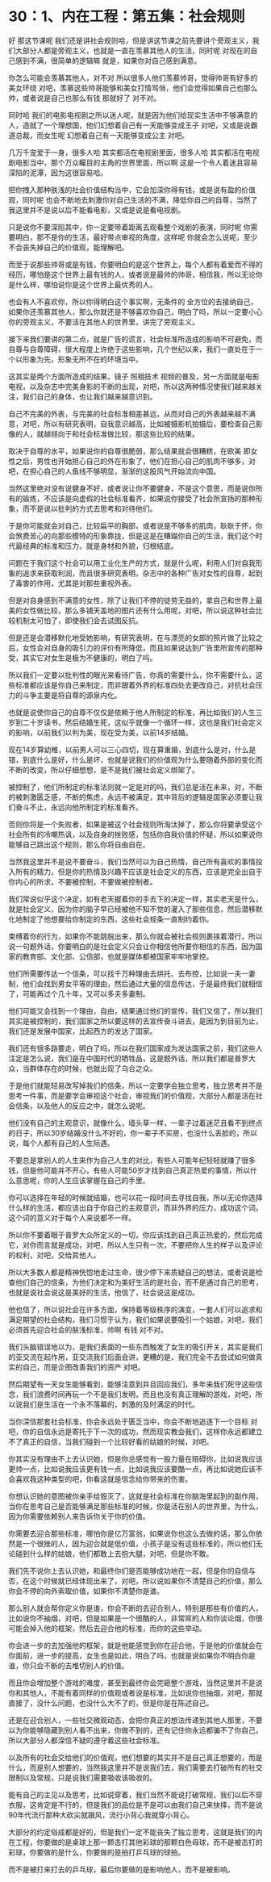 # 30：1、内在工程：第五集：社会规则

好 那这节课呢 我们还是讲社会规则哈，但是讲这节课之前先要讲个旁观主义，我们大部分人都是旁观主义，也就是一直在羡慕其他人的生活，同时呢 对现在的自己感到不满，很简单的逻辑嘛 就是，如果你对自己感到满意。

你怎么可能会羡慕其他人，对不对 所以很多人他们羡慕帅哥，觉得帅哥有好多的美女环绕 对吧，羡慕这些帅哥能够和美女打情骂俏，他们会觉得如果自己也那么帅，或者说是自己也那么有钱 那就好了 对不对。

同时哈 我们的电影电视剧之所以迷人呢，就是因为他们给现实生活中不够满意的人，造就了一个理想国，他们幻想着自己有一天能够变成王子 对吧，又或是说霸道总裁，而女生呢 幻想着自己有一天能够变成公主 对吧。

几万千宠爱于一身，很多人哈 其实都活在电视剧里面，很多人哈 其实都活在电视剧电影当中，那个万众矚目的主角的世界里面，所以啊 这是一个令人着迷且容易深陷的泥潭，因为这很容易哈。

把你拽入那种肤浅的社会价值结构当中，它会加深你得有钱，或是说有盈的价值观，同时呢 也会不断地去刺激你对自己生活的不满，降低你自己的自尊，当然了 我这里并不是说以后不能看电影，又或是说是看电视剧。

只是说你不要深陷其中，你一定要带着距离去观看整个戏剧的表演，同时呢 你需要明白，那不是你的生活，最好带点审视的角度，这样呢 你就会怎么说呢，至少不会丧失掉自己的价值观，能理解吧。

而至于说那些帅哥或是有钱，你要明白的是这个世界上，每个人都有着爱而不得的经历，哪怕是这个世界上最有钱的人，或者说是最帅的帅哥，相信我，所以无论你是什么样，哪怕说你是这个世界上最优秀的人。

也会有人不喜欢你，所以你得明白这个事实啊，无条件的 全方位的去接纳自己，如果你还羡慕其他人，那么你就还是不够喜欢你自己，明白了吗，所以一定要小心你的旁观主义，不要活在其他人的世界里，讲完了旁观主义。

接下来我们要讲的第二点，就是广告的谎言，社会标准所造成的影响不可避免，而自尊与自尊障碍，很大程度上许绝于这些影响，几个世纪以来，我们一直处在于一个以形象为先，形象无所不在的环境当中。

这其实是两个方面所造成的结果，镜子 照相技术 视频的普及，另一方面就是电影 电视，以及杂志中完美身影的不断的出现，对吧，所以这两种情况使我们越来越关注，我们自己的身体，也让我们越来越意识到。

自己不完美的外表，与完美的社会标准相差甚远，从而对自己的外表越来越不满意，对吧，所以有研究表明，自我意识越高，比如被摄影机拍摄后，要检查自己影像的人，就越倾向于和社会标准做比较，那这些比较的结果。

取决于自尊的水平，如果说你的自尊很脆弱，那么结果就会很糟糕，在欧美 即女性之后，男性也开始担心自己的外在形象了，他们在担心自己的肌肉不够多，对吧，在担心自己的人鱼线不够明显，渐渐的这股风气开始流向中国。

当然这里绝对没有说健身不好，或者说让你不要健身，不是这个意思，而是说你所有的锻炼，不应该是向虚假的社会标准看齐，如果说你接受了社会所宣扬的那种形象，而不是说以批判的方式去思考和对待他们。

于是你可能就会对自己，比较扁平的胸部，或者说是不够多的肌肉，耿耿于怀，你会煞费苦心的向那些模特的形象靠拢，但是这是在糟蹋你自己的生活，我们这个时代最经典的标准和压力，就是身材和外貌，归根结底。

问题在于我们这个社会可以用工业化生产的方式，就是什么呢，利用人们对自我形象的追求来获取利润，而且很多研究表明，杂志中的各种广告对女性的自尊，起到了毒害的作用，尤其是对那些重视外表。

但是对自身感到不满意的女性，除了让我们不停的徒劳无益的，拿自己和世界上最美的女性做比较，那么多铺天盖地的图片还有什么用呢，对吧，所以说这种社会比较机制太可怕了，即使我们会去试图反抗。

但是还是会潜移默化地受她影响，有研究表明，在与漂亮的女郎的照片做了比较之后，女性会对自身的吸引力的评价有所降低，而且如果说达到广告里所宣传的那种受，其实它对女生是极为不健康的，明白了吗。

所以我们一定要以批判性的眼光来看待广告，你真的需要什么，你不需要什么，这些标准都应该是你自己来制定，而非跟着外界的标准四处去更改自己，对抗社会压力的斗争主要是将自尊的源泉内化。

也就是说使你自己的自尊不仅仅是依赖于他人所制定的标准，再比如我们的人生三岁到二十岁读书，然后结婚生死，这似乎就像一个循环一样，这也是我们社会定义的影响，以前我们以判为美，现在受为美，以前14岁结婚。

现在14岁算幼稚，以前男人可以三心四切，现在算重婚，到底什么是对，什么是错，到底什么是好，什么是坏，也就是说我们的价值观为什么要随着外部的变化而不断的改变，所以仔细想想，是不是我们被社会定义绑架了。

被控制了，他们所制定的标准法则就一定是对的吗，我们总是活在未来，对，不断的被刺激匮乏感，不断的焦虑，永远不被满足，其中背后的逻辑是国家必须要让我们奋斗不止，永远向他所制定的标准看齐。

否则你将是一个失败者，如果是被这个社会规则所淘汰掉了，那么你将要承受这个社会所有的冷嘲热讽，以及自身的挫败感，包括你自我价值的怀疑，所以如果说你能够自己跳出这个规则，那么你将自由自在。

当然我这里并不是说不要奋斗，我们当然可以为自己热情，自己所有喜欢的事情投入所有的精力，但是你的热情及兴趣不应该是社会定义的东西，应该是完全出自于你内心的所求，不要被控制，不要做被控制者。

我们常说似乎这个决定，如有老天握着你的手去下的决定一样，其实老天是什么，就是社会定义，因为你的脑子早已经被他不知不觉的灌入了那些信息，然后潜移默化地制定了他想要给你制定的东西，这些社会规条一直制约着你。

束缚着你的行为，如果你不能跳脱出来，那么你就会被社会规则裹挟着潜行，所以说一句题外话，你要明白的是社会定义只会让你相信他所要你相信的东西，因为国家的教育部、文化部、公信部，也就是媒体都被国家牢牢地掌控。

他们所需要传达一个信条，可以找千万种理由去烘托、去布控，比如说一夫一妻制，他们会找到男女平等的理由，然后通过大量的信息传达，于是最终我们就相信了，可能再过个几十年，又可以多夫多妻制。

他们可能又会找到一个理由，自由，结果通过他们的宣传，我们又信了，所以我们其实是被控制的，我们国家之所以要这样的去宣传奋斗进去，是因为到目前为止，我们还是发展中国家，比起西方的发达了国家。

我们还有很多路要走，明白了吗，所以在我们国家成为发达国家之前，我们这些人注定是怎么说，我们是在中国时代的牺牲品，这是题外话，所以我们都是普罗大众，当群体存在的时候，也就出现了乌合之众。

于是他们就能轻易改写掉我们的信条，所以一定要学会独立思考，独立思考并不是思考一件事，而是要学会审视这个社会，审视我们的价值观，大部分人都是活在社会信条，以及他人的反应之中，就怎么说呢。

他们没有自己的主观意识，就像什么，墙头草一样，一辈子过着迷茫且看不到终点的日子，所以30岁结婚没什么不好的，你一辈子不买房，也没什么丢脸的，所以说，每个人都有自己的人生际遇。

不要总是拿别人的人生来作为自己人生的对比，有些人可能年纪轻轻就赚了很多钱，但是他可能并不开心，有些人可能50岁才找到自己真正热爱的事情，所以什么意思呢，你的人生应该掌握在自己的手里。

你可以选择在年轻的时候就结婚，也可以花一段时间去寻找自我，所以无论你选择什么样的生活，都应该出自于你自己的主观意识，而非外界的压力，成功这个词，这个词的意义对于每个人来说都不一样。

所以你不要着眼于普罗大众所定义的一切，你应该找到自己真正热爱的，然后完成它，对你而言就是成功，对吧，所以人生只有一次，不要把你人生的样子以及评论的权利，对吧，交给其他人。

所以大多数人都是精神恍惚地走过生命，很少停下来质疑自己的想法，或者说是检查他们自己的信条，为他们决定和为美好生活的是社会，而不是通过自己的思考，也就是说社会说这是美好的生活，他信了，社会说这是成功。

他也信了，所以说社会在许多方面，保持着等级秩序的演变，一套人们可以追求和满足期望的社会结构，我们习惯于认为，我们如果说要吸引一个姑娘，对吧，我们必须首先迎合社会的肤浅标准，帅啊 有钱 对不对。

我们头脑错误地以为，是我们表面的一些东西触发了女生的吸引开关，其实是我们的亚交流在起作用，亚交流我们后面会讲，更糟的是，我们完全不去尝试如何做真实的自己，而是企图改善我们的资产 对吧。

然后期望有一天女生能够看到，能够注意到并且回应我们，多年来我们死守这些信念，我们浪费时间再玩一个不是我们发明，而且也没有真正理解的游戏，对吧，所以说我们是生活在一个永不落幕的，刺激的及时满足的时代。

当你深信那套社会标准，你会永远处于匮乏当中，你会不断地追逐下一个目标 对吧，你的自信永远是寄托于下一次的成功，然而现实教会我们，这样你永远都建立不了真正的自信，当我们碰到一个比较好看的姑娘的时候，对吧。

你其实没有理由不上去认识她，但是你总感觉有一股力量在阻碍你，比如说我应该更帅一点，比如说我应该更有钱一点，比如说我应该要酷一点，再比如说她应该不会喜欢我这种类型的吧，你看这就是信念给你带来的伤害。

你想认识她的意图被你亲手给毁灭了，这就是社会标准在你脑海里起到的副作用，当你在思考自己是否能够满足那些标准的时候，你是活在别人的世界里，为什么，因为你需要依赖别人来告诉你关于你的价值。

你需要去迎合那些标准，哪怕你是亿万富翁，如果说你也这么去做的话，那么你依然是一个很挫的人，因为迎合就是低价值，小孩子是没有这些标准的，所以他们无论碰到什么样的姑娘，他们都敢上去抱大腿，对吧，但是你不敢。

我们先不说你上去认识她，和最终你们是否能够成功地在一起，但是你的自信与否，在这个时候就已经体现出来了，对吧，所以说如果你不清楚自己的价值，那么你会不停的向外索取价值，如果你不清楚你是谁。

那么别人就会帮你定义你是谁，你会不断的去迎合别人，特别是那些有价值的人，比如说你不抽烟，对吧，但是如果是一个很酷的人，非常屌的人和你谈论烟，你很可能会掉入他的框架，然后去迎合他的标准，而你的这些举动。

你会进一步的去加强他的框架，就是他能感觉到你在迎合他，于是他的价值就会在你面前，进一步的提高，女生也是如此，明白了吗，也就是说如果你不明白你是谁，你只会不断的去堆切别人的价值。

而且你会增加整个游戏的难度，甚至到最终你会完砸整个游戏，当然这里并不是说你和其他人，不能有着同样的价值观或者说是标准，比如说你也抽烟，对吧，那就直接了，没什么问题，也没什么大不了的，但是你是在陈述自己。

还是在迎合别人，一些社交微观动态，会把你真正的想法传递到其他人那里，不要以为你能够隐藏到别人看不出来，你做不到的，还有记住你永远都骗不了你自己，所以大部分人都深信不疑的遵守着这些社会标准。

以及所有的社会交给他们的价值观，他们想要的其实并不是自己真正想要的，而是什么，而是别人想要的，当然我这里并不是说我们去，我们需要去打破所有的社交限制以及常规，只是说我们需要吸收该吸收的。

能有自己的主见以及思考，比如说穿着，我们当然不能说打破常规，我们以后不穿衣服，这肯定是不行的，但是我们的品位是不是可以由我们自己来抉择，而不是说90年代流行那种大砍尖就跟风，流行小背心我就穿小背心。

大部分的约定俗成都是好的，但是我们一定不能丧失了独立思考，这就是我们的内在工程，你要做的是桌球上那一颗击打其他彩球的那颗白色母球，而不是被击打的彩球，你要做的是什么，你要做的是拍打乒乓球的球拍。

而不是被打来打去的乒乓球，最后你要做的是影响他人，而不是被影响。
